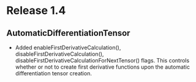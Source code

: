 # Release 1.4

## AutomaticDifferentiationTensor

* Added enableFirstDerivativeCalculation(), disableFirstDerivativeCalculation(), disableFirstDerivativeCalculationForNextTensor() flags. This controls whether or not to create first derivative functions upon the automatic differentiation tensor creation.
